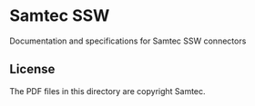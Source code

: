 # Samtec SSW

Documentation and specifications for Samtec SSW connectors

## License

The PDF files in this directory are copyright Samtec.
